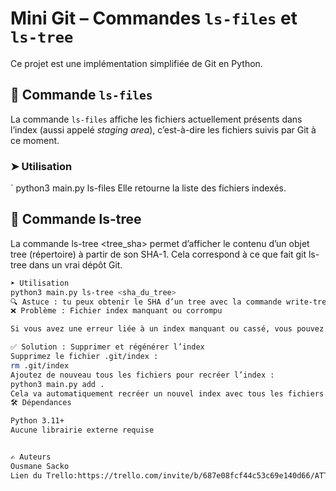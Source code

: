 # Mini Git – Commandes `ls-files` et `ls-tree`

Ce projet est une implémentation simplifiée de Git en Python.

## 📂 Commande `ls-files`

La commande `ls-files` affiche les fichiers actuellement présents dans l’index (aussi appelé *staging area*), c’est-à-dire les fichiers suivis par Git à ce moment.

### ➤ Utilisation

`
python3 main.py ls-files
Elle retourne la liste des fichiers indexés.

## 🌳 Commande ls-tree

La commande ls-tree <tree_sha> permet d’afficher le contenu d’un objet tree (répertoire) à partir de son SHA-1. Cela correspond à ce que fait git ls-tree dans un vrai dépôt Git.
```bash
➤ Utilisation
python3 main.py ls-tree <sha_du_tree>
🔍 Astuce : tu peux obtenir le SHA d’un tree avec la commande write-tree.
❌ Problème : Fichier index manquant ou corrompu

Si vous avez une erreur liée à un index manquant ou cassé, vous pouvez simplement le régénérer.

✅ Solution : Supprimer et régénérer l’index
Supprimez le fichier .git/index :
rm .git/index
Ajoutez de nouveau tous les fichiers pour recréer l’index :
python3 main.py add .
Cela va automatiquement recréer un nouvel index avec tous les fichiers actuels du projet.
🛠 Dépendances

Python 3.11+
Aucune librairie externe requise


✍️ Auteurs
Ousmane Sacko
Lien du Trello:https://trello.com/invite/b/687e08fcf44c53c69e140d66/ATTI66b547653940f5429054368f8df8707a196E77E2/📌-a-faire
